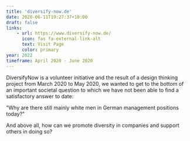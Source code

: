```yaml
---
title: 'diversify-now.de'
date: 2020-06-11T19:27:37+10:00
draft: false
links:
    - url: https://www.diversify-now.de/
      icon: fas fa-external-link-alt
      text: Visit Page
      color: primary
year: 2022
timeframe: April 2020 - June 2020
---
```

DiversifyNow is a volunteer initiative and the result of a design thinking project from March 2020 to May 2020, we wanted to get to the bottom of an important societal question to which we have not been able to find a satisfactory answer to date:

"Why are there still mainly white men in German management positions today?"

And above all, how can we promote diversity in companies and support others in doing so?
